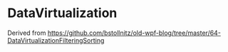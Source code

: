 # DataVirtualization

Derived from https://github.com/bstollnitz/old-wpf-blog/tree/master/64-DataVirtualizationFilteringSorting
